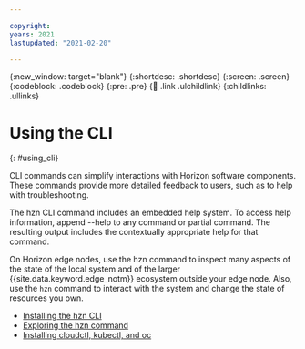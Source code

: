 ```yaml
---

copyright:
years: 2021
lastupdated: "2021-02-20"

---
```


{:new_window: target="blank"}
{:shortdesc: .shortdesc}
{:screen: .screen}
{:codeblock: .codeblock}
{:pre: .pre}
{:child: .link .ulchildlink}
{:childlinks: .ullinks}

# Using the CLI
{: #using_cli}

CLI commands can simplify interactions with Horizon software components. These commands provide more detailed feedback to users, such as to help with troubleshooting.

The hzn CLI command includes an embedded help system. To access help information, append --help to any command or partial command. The resulting output includes the contextually appropriate help for that command.

On Horizon edge nodes, use the hzn command to inspect many aspects of the state of the local system and of the larger {{site.data.keyword.edge_notm}} ecosystem outside your edge node. Also, use the `hzn` command to interact with the system and change the state of resources you own.

* [Installing the hzn CLI](hzn_cli.md)
* [Exploring the hzn command](exploring_hzn.md)
* [Installing cloudctl, kubectl, and oc](cloudctl_oc_cli.md)
